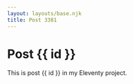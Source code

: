 ```yaml
---
layout: layouts/base.njk
title: Post 3381
---
```


# Post {{ id }}

This is post {{ id }} in my Eleventy project.
